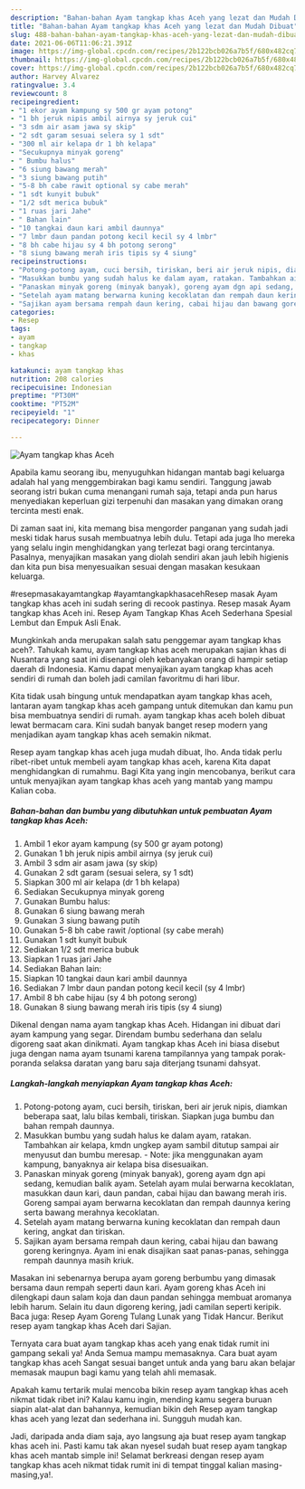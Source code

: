 ```yaml
---
description: "Bahan-bahan Ayam tangkap khas Aceh yang lezat dan Mudah Dibuat"
title: "Bahan-bahan Ayam tangkap khas Aceh yang lezat dan Mudah Dibuat"
slug: 488-bahan-bahan-ayam-tangkap-khas-aceh-yang-lezat-dan-mudah-dibuat
date: 2021-06-06T11:06:21.391Z
image: https://img-global.cpcdn.com/recipes/2b122bcb026a7b5f/680x482cq70/ayam-tangkap-khas-aceh-foto-resep-utama.jpg
thumbnail: https://img-global.cpcdn.com/recipes/2b122bcb026a7b5f/680x482cq70/ayam-tangkap-khas-aceh-foto-resep-utama.jpg
cover: https://img-global.cpcdn.com/recipes/2b122bcb026a7b5f/680x482cq70/ayam-tangkap-khas-aceh-foto-resep-utama.jpg
author: Harvey Alvarez
ratingvalue: 3.4
reviewcount: 8
recipeingredient:
- "1 ekor ayam kampung sy 500 gr ayam potong"
- "1 bh jeruk nipis ambil airnya sy jeruk cui"
- "3 sdm air asam jawa sy skip"
- "2 sdt garam sesuai selera sy 1 sdt"
- "300 ml air kelapa dr 1 bh kelapa"
- "Secukupnya minyak goreng"
- " Bumbu halus"
- "6 siung bawang merah"
- "3 siung bawang putih"
- "5-8 bh cabe rawit optional sy cabe merah"
- "1 sdt kunyit bubuk"
- "1/2 sdt merica bubuk"
- "1 ruas jari Jahe"
- " Bahan lain"
- "10 tangkai daun kari ambil daunnya"
- "7 lmbr daun pandan potong kecil kecil sy 4 lmbr"
- "8 bh cabe hijau sy 4 bh potong serong"
- "8 siung bawang merah iris tipis sy 4 siung"
recipeinstructions:
- "Potong-potong ayam, cuci bersih, tiriskan, beri air jeruk nipis, diamkan beberapa saat, lalu bilas kembali, tiriskan. Siapkan juga bumbu dan bahan rempah daunnya."
- "Masukkan bumbu yang sudah halus ke dalam ayam, ratakan. Tambahkan air kelapa, kmdn ungkep ayam sambil ditutup sampai air menyusut dan bumbu meresap.  Note: jika menggunakan ayam kampung, banyaknya air kelapa bisa disesuaikan."
- "Panaskan minyak goreng (minyak banyak), goreng ayam dgn api sedang, kemudian balik ayam. Setelah ayam mulai berwarna kecoklatan, masukkan daun kari, daun pandan, cabai hijau dan bawang merah iris. Goreng sampai ayam berwarna kecoklatan dan rempah daunnya kering serta bawang merahnya kecoklatan."
- "Setelah ayam matang berwarna kuning kecoklatan dan rempah daun kering, angkat dan tiriskan."
- "Sajikan ayam bersama rempah daun kering, cabai hijau dan bawang goreng keringnya. Ayam ini enak disajikan saat panas-panas, sehingga rempah daunnya masih kriuk."
categories:
- Resep
tags:
- ayam
- tangkap
- khas

katakunci: ayam tangkap khas 
nutrition: 208 calories
recipecuisine: Indonesian
preptime: "PT30M"
cooktime: "PT52M"
recipeyield: "1"
recipecategory: Dinner

---
```



![Ayam tangkap khas Aceh](https://img-global.cpcdn.com/recipes/2b122bcb026a7b5f/680x482cq70/ayam-tangkap-khas-aceh-foto-resep-utama.jpg)

Apabila kamu seorang ibu, menyuguhkan hidangan mantab bagi keluarga adalah hal yang menggembirakan bagi kamu sendiri. Tanggung jawab seorang istri bukan cuma menangani rumah saja, tetapi anda pun harus menyediakan keperluan gizi terpenuhi dan masakan yang dimakan orang tercinta mesti enak.

Di zaman  saat ini, kita memang bisa mengorder panganan yang sudah jadi meski tidak harus susah membuatnya lebih dulu. Tetapi ada juga lho mereka yang selalu ingin menghidangkan yang terlezat bagi orang tercintanya. Pasalnya, menyajikan masakan yang diolah sendiri akan jauh lebih higienis dan kita pun bisa menyesuaikan sesuai dengan masakan kesukaan keluarga. 

#resepmasakayamtangkap #ayamtangkapkhasacehResep masak Ayam tangkap khas aceh ini sudah sering di recook pastinya. Resep masak Ayam tangkap khas Aceh ini. Resep Ayam Tangkap Khas Aceh Sederhana Spesial Lembut dan Empuk Asli Enak.

Mungkinkah anda merupakan salah satu penggemar ayam tangkap khas aceh?. Tahukah kamu, ayam tangkap khas aceh merupakan sajian khas di Nusantara yang saat ini disenangi oleh kebanyakan orang di hampir setiap daerah di Indonesia. Kamu dapat menyajikan ayam tangkap khas aceh sendiri di rumah dan boleh jadi camilan favoritmu di hari libur.

Kita tidak usah bingung untuk mendapatkan ayam tangkap khas aceh, lantaran ayam tangkap khas aceh gampang untuk ditemukan dan kamu pun bisa membuatnya sendiri di rumah. ayam tangkap khas aceh boleh dibuat lewat bermacam cara. Kini sudah banyak banget resep modern yang menjadikan ayam tangkap khas aceh semakin nikmat.

Resep ayam tangkap khas aceh juga mudah dibuat, lho. Anda tidak perlu ribet-ribet untuk membeli ayam tangkap khas aceh, karena Kita dapat menghidangkan di rumahmu. Bagi Kita yang ingin mencobanya, berikut cara untuk menyajikan ayam tangkap khas aceh yang mantab yang mampu Kalian coba.

<!--inarticleads1-->

##### Bahan-bahan dan bumbu yang dibutuhkan untuk pembuatan Ayam tangkap khas Aceh:

1. Ambil 1 ekor ayam kampung (sy 500 gr ayam potong)
1. Gunakan 1 bh jeruk nipis ambil airnya (sy jeruk cui)
1. Ambil 3 sdm air asam jawa (sy skip)
1. Gunakan 2 sdt garam (sesuai selera, sy 1 sdt)
1. Siapkan 300 ml air kelapa (dr 1 bh kelapa)
1. Sediakan Secukupnya minyak goreng
1. Gunakan  Bumbu halus:
1. Gunakan 6 siung bawang merah
1. Gunakan 3 siung bawang putih
1. Gunakan 5-8 bh cabe rawit /optional (sy cabe merah)
1. Gunakan 1 sdt kunyit bubuk
1. Sediakan 1/2 sdt merica bubuk
1. Siapkan 1 ruas jari Jahe
1. Sediakan  Bahan lain:
1. Siapkan 10 tangkai daun kari ambil daunnya
1. Sediakan 7 lmbr daun pandan potong kecil kecil (sy 4 lmbr)
1. Ambil 8 bh cabe hijau (sy 4 bh potong serong)
1. Gunakan 8 siung bawang merah iris tipis (sy 4 siung)


Dikenal dengan nama ayam tangkap khas Aceh. Hidangan ini dibuat dari ayam kampung yang segar. Direndam bumbu sederhana dan selalu digoreng saat akan dinikmati. Ayam tangkap khas Aceh ini biasa disebut juga dengan nama ayam tsunami karena tampilannya yang tampak porak-poranda selaksa daratan yang baru saja diterjang tsunami dahsyat. 

<!--inarticleads2-->

##### Langkah-langkah menyiapkan Ayam tangkap khas Aceh:

1. Potong-potong ayam, cuci bersih, tiriskan, beri air jeruk nipis, diamkan beberapa saat, lalu bilas kembali, tiriskan. Siapkan juga bumbu dan bahan rempah daunnya.
1. Masukkan bumbu yang sudah halus ke dalam ayam, ratakan. Tambahkan air kelapa, kmdn ungkep ayam sambil ditutup sampai air menyusut dan bumbu meresap.  - Note: jika menggunakan ayam kampung, banyaknya air kelapa bisa disesuaikan.
1. Panaskan minyak goreng (minyak banyak), goreng ayam dgn api sedang, kemudian balik ayam. Setelah ayam mulai berwarna kecoklatan, masukkan daun kari, daun pandan, cabai hijau dan bawang merah iris. Goreng sampai ayam berwarna kecoklatan dan rempah daunnya kering serta bawang merahnya kecoklatan.
1. Setelah ayam matang berwarna kuning kecoklatan dan rempah daun kering, angkat dan tiriskan.
1. Sajikan ayam bersama rempah daun kering, cabai hijau dan bawang goreng keringnya. Ayam ini enak disajikan saat panas-panas, sehingga rempah daunnya masih kriuk.


Masakan ini sebenarnya berupa ayam goreng berbumbu yang dimasak bersama daun rempah seperti daun kari. Ayam goreng khas Aceh ini dilengkapi daun salam koja dan daun pandan sehingga membuat aromanya lebih harum. Selain itu daun digoreng kering, jadi camilan seperti keripik. Baca juga: Resep Ayam Goreng Tulang Lunak yang Tidak Hancur. Berikut resep ayam tangkap khas Aceh dari Sajian. 

Ternyata cara buat ayam tangkap khas aceh yang enak tidak rumit ini gampang sekali ya! Anda Semua mampu memasaknya. Cara buat ayam tangkap khas aceh Sangat sesuai banget untuk anda yang baru akan belajar memasak maupun bagi kamu yang telah ahli memasak.

Apakah kamu tertarik mulai mencoba bikin resep ayam tangkap khas aceh nikmat tidak ribet ini? Kalau kamu ingin, mending kamu segera buruan siapin alat-alat dan bahannya, kemudian bikin deh Resep ayam tangkap khas aceh yang lezat dan sederhana ini. Sungguh mudah kan. 

Jadi, daripada anda diam saja, ayo langsung aja buat resep ayam tangkap khas aceh ini. Pasti kamu tak akan nyesel sudah buat resep ayam tangkap khas aceh mantab simple ini! Selamat berkreasi dengan resep ayam tangkap khas aceh nikmat tidak rumit ini di tempat tinggal kalian masing-masing,ya!.

